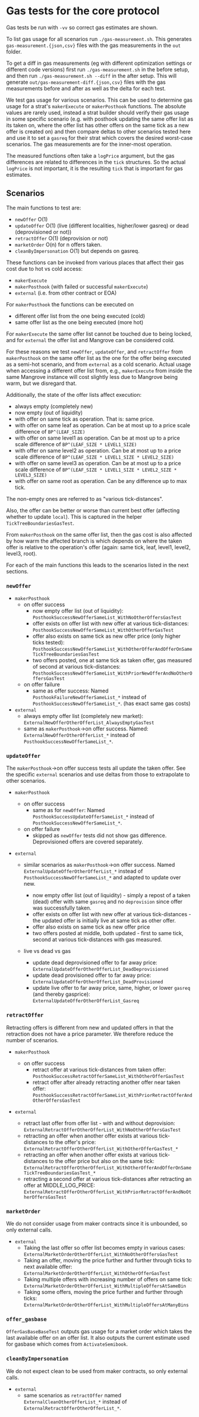 # Gas tests for the core protocol

Gas tests be run with `-vv` so correct gas estimates are shown.

To list gas usage for all scenarios run `./gas-measurement.sh`. This generates `gas-measurement.{json,csv}` files with the gas measurements in the `out` folder.

To get a diff in gas measurements (eg with different optimization settings or different code versions) first run `./gas-measurement.sh` in the before setup, and then run `./gas-measurement.sh --diff` in the after setup. This will generate `out/gas-measurement-diff.{json,csv}` files with the gas measurements before and after as well as the delta for each test.

We test gas usage for various scenarios. This can be used to determine gas usage for a strat's `makerExecute` or `makerPosthook` functions. The absolute values are rarely used, instead a strat builder should verify their gas usage in some specific scenario (e.g. with posthook updating the same offer list as its taken on, where the offer list has other offers on the same tick as a new offer is created on) and then compare deltas to other scenarios tested here and use it to set a `gasreq` for their strat which covers the desired worst-case scenarios. The gas measurements are for the inner-most operation.

The measured functions often take a `logPrice` argument, but the gas differences are related to differences in the `tick` structures. So the actual `logPrice` is not important, it is the resulting `tick` that is important for gas estimates.

## Scenarios

The main functions to test are:

- `newOffer` O(1)
- `updateOffer` O(1) (live (different localities, higher/lower gasreq) or dead (deprovisioned or not))
- `retractOffer` O(1) (deprovision or not)
- `marketOrder` O(n) for n offers taken.
- `cleanByImpersonation` O(1) but depends on gasreq.

These functions can be invoked from various places that affect their gas cost due to hot vs cold access:

- `makerExecute`
- `makerPosthook` (with failed or successful `makerExecute`)
- `external` (i.e. from other contract or EOA)

For `makerPosthook` the functions can be executed on

- different offer list from the one being executed (cold)
- same offer list as the one being executed (more hot)

For `makerExecute` the same offer list cannot be touched due to being locked, and for `external` the offer list and Mangrove can be considered cold.

For these reasons we test `newOffer`, `updateOffer`, and `retractOffer` from `makerPosthook` on the same offer list as the one for the offer being executed as a semi-hot scenario, and from `external` as a cold scenario. Actual usage when accessing a different offer list from, e.g., `makerExecute` from inside the same Mangrove instance will cost slightly less due to Mangrove being warm, but we disregard that.

Additionally, the state of the offer lists affect execution:

- always empty (completely new)
- now empty (out of liquidity)
- with offer on same tick as operation. That is: same price.
- with offer on same leaf as operation. Can be at most up to a price scale difference of `BP^(LEAF_SIZE)`
- with offer on same level1 as operation. Can be at most up to a price scale difference of `BP^(LEAF_SIZE * LEVEL1_SIZE)`
- with offer on same level2 as operation. Can be at most up to a price scale difference of `BP^(LEAF_SIZE * LEVEL1_SIZE * LEVEL2_SIZE)`
- with offer on same level3 as operation. Can be at most up to a price scale difference of `BP^(LEAF_SIZE * LEVEL1_SIZE * LEVEL2_SIZE * LEVEL3_SIZE)`
- with offer on same root as operation. Can be any difference up to max tick.

The non-empty ones are referred to as "various tick-distances".

Also, the offer can be better or worse than current best offer (affecting whether to update `local`). This is captured in the helper `TickTreeBoundariesGasTest`.

From `makerPosthook` on the same offer list, then the gas cost is also affected by how warm the affected branch is which depends on where the taken offer is relative to the operation's offer (again: same tick, leaf, level1, level2, level3, root).

For each of the main functions this leads to the scenarios listed in the next sections.

### `newOffer`

- `makerPosthook`
  - on offer success
    - now empty offer list (out of liquidity): `PosthookSuccessNewOfferSameList_WithNoOtherOffersGasTest`
    - offer exists on offer list with new offer at various tick-distances: `PosthookSuccessNewOfferSameList_WithOtherOfferGasTest`
    - offer also exists on same tick as new offer price (only higher ticks tested): `PosthookSuccessNewOfferSameList_WithOtherOfferAndOfferOnSameTickTreeBoundariesGasTest`
    - two offers posted, one at same tick as taken offer, gas measured of second at various tick-distances: `PosthookSuccessNewOfferSameList_WithPriorNewOfferAndNoOtherOffersGasTest`
  - on offer failure
    - same as offer success: Named `PosthookFailureNewOfferSameList_*` instead of `PosthookSuccessNewOfferSameList_*`. (has exact same gas costs)
- `external`
  - always empty offer list (completely new market): `ExternalNewOfferOtherOfferList_AlwaysEmptyGasTest`
  - same as `makerPosthook`->on offer success. Named: `ExternalNewOfferOtherOfferList_*` instead of `PosthookSuccessNewOfferSameList_*`.

### `updateOffer`

The `makerPosthook`->on offer success tests all update the taken offer. See the specific `external` scenarios and use deltas from those to extrapolate to other scenarios.

- `makerPosthook`

  - on offer success
    - same as for `newOffer`: Named `PosthookSuccessUpdateOfferSameList_*` instead of `PosthookSuccessNewOfferSameList_*`.
  - on offer failure
    - skipped as `newOffer` tests did not show gas difference. Deprovisioned offers are covered separately.

- `external`

  - similar scenarios as `makerPosthook`->on offer success. Named `ExternalUpdateOfferOtherOfferList_*` instead of `PosthookSuccessNewOfferSameList_*` and adapted to update over new.

    - now empty offer list (out of liquidity) - simply a repost of a taken (dead) offer with same `gasreq` and no `deprovision` since offer was successfully taken.
    - offer exists on offer list with new offer at various tick-distances - the updated offer is initially live at same tick as other offer.
    - offer also exists on same tick as new offer price
    - two offers posted at middle, both updated - first to same tick, second at various tick-distances with gas measured.

  - live vs dead vs gas
    - update dead deprovisioned offer to far away price: `ExternalUpdateOfferOtherOfferList_DeadDeprovisioned`
    - update dead provisioned offer to far away price: `ExternalUpdateOfferOtherOfferList_DeadProvisioned`
    - update live offer to far away price, same, higher, or lower `gasreq` (and thereby gasprice): `ExternalUpdateOfferOtherOfferList_Gasreq`

### `retractOffer`

Retracting offers is different from new and updated offers in that the retraction does not have a price parameter. We therefore reduce the number of scenarios.

- `makerPosthook`

  - on offer success
    - retract offer at various tick-distances from taken offer: `PosthookSuccessRetractOfferSameList_WithOtherOfferGasTest`
    - retract offer after already retracting another offer near taken offer: `PosthookSuccessRetractOfferSameList_WithPriorRetractOfferAndOtherOffersGasTest`

- `external`
  - retract last offer from offer list - with and without deprovision: `ExternalRetractOfferOtherOfferList_WithNoOtherOffersGasTest`
  - retracting an offer when another offer exists at various tick-distances to the offer's price: `ExternalRetractOfferOtherOfferList_WithOtherOfferGasTest_*`
  - retracting an offer when another offer exists at various tick-distances to the offer price but also on the same tick: `ExternalRetractOfferOtherOfferList_WithOtherOfferAndOfferOnSameTickTreeBoundariesGasTest_*`
  - retracting a second offer at various tick-distances after retracting an offer at MIDDLE_LOG_PRICE: `ExternalRetractOfferOtherOfferList_WithPriorRetractOfferAndNoOtherOffersGasTest`

### `marketOrder`

We do not consider usage from maker contracts since it is unbounded, so only external calls.

- `external`
  - Taking the last offer so offer list becomes empty in various cases: `ExternalMarketOrderOtherOfferList_WithNoOtherOffersGasTest`
  - Taking an offer, moving the price further and further through ticks to next available offer: `ExternalMarketOrderOtherOfferList_WithOtherOfferGasTest`
  - Taking multiple offers with increasing number of offers on same tick: `ExternalMarketOrderOtherOfferList_WithMultipleOffersAtSameBin`
  - Taking some offers, moving the price further and further through ticks: `ExternalMarketOrderOtherOfferList_WithMultipleOffersAtManyBins`

### `offer_gasbase`

`OfferGasBaseBaseTest` outputs gas usage for a market order which takes the last available offer on an offer list. It also outputs the current estimate used for gasbase which comes from `ActivateSemibook`.

### `cleanByImpersonation`

We do not expect clean to be used from maker contracts, so only external calls.

- `external`
  - same scenarios as `retractOffer` named `ExternalCleanOtherOfferList_*` instead of `ExternalRetractOfferOtherOfferList_*`.
